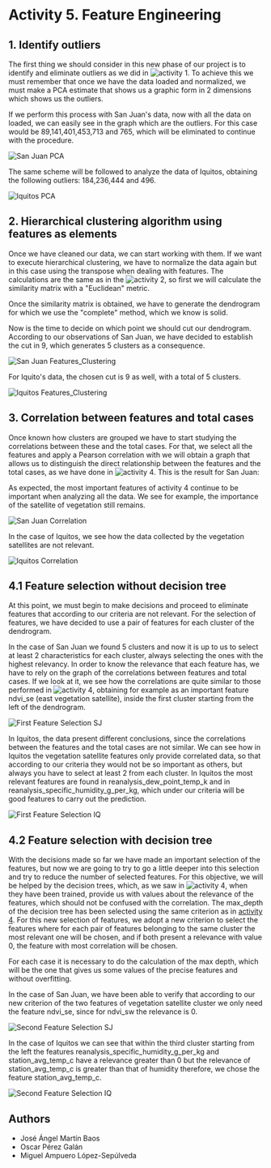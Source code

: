 # Activity 5. Feature Engineering

## 1. Identify outliers
The first thing we should consider in this new phase of our project is to identify and eliminate outliers as we did in ![activity 1](../Activity_1). To achieve this we must remember that once we have the data loaded and normalized, we must make a PCA estimate that shows us a graphic form in 2 dimensions which shows us the outliers.

If we perform this process with San Juan's data, now with all the data on loaded, we can easily see in the graph which are the outliers. For this case would be 89,141,401,453,713 and 765, which will be eliminated to continue with the procedure.

![San Juan PCA](images/San_Juan-PCA.png)

The same scheme will be followed to analyze the data of Iquitos, obtaining the following outliers: 184,236,444 and 496.

![Iquitos PCA](images/Iquitos-PCA.png)

## 2. Hierarchical clustering algorithm using features as elements
Once we have cleaned our data, we can start working with them. If we want to execute hierarchical clustering, we have to normalize the data again but in this case using the transpose when dealing with features. The calculations are the same as in the ![activity 2](../Activity_2), so first we will calculate the similarity matrix with a "Euclidean" metric.

Once the similarity matrix is obtained, we have to generate the dendrogram for which we use the "complete" method, which we know is solid.

Now is the time to decide on which point we should cut our dendrogram. According to our observations of San Juan, we have decided to establish the cut in 9, which generates 5 clusters as a consequence.

![San Juan Features_Clustering](images/San_Juan-Features_clustering.png)

For Iquito's data, the chosen cut is 9 as well, with a total of 5 clusters.

![Iquitos Features_Clustering](images/Iquitos-Features_clustering.png)

## 3. Correlation between features and total cases
Once known how clusters are grouped we have to start studying the correlations between these and the total cases. For that, we select all the features and apply a Pearson correlation with we will obtain a graph that allows us to distinguish the direct relationship between the features and the total cases, as we have done in ![activity 4](../Activity_4). This is the result for San Juan:

As expected, the most important features of activity 4 continue to be important when analyzing all the data. We see for example, the importance of the satellite of vegetation still remains.

![San Juan Correlation](images/San_Juan-Correlation.png)

In the case of Iquitos, we see how the data collected by the vegetation satellites are not relevant.

![Iquitos Correlation](images/Iquitos-Correlation.png)

## 4.1 Feature selection without decision tree
At this point, we must begin to make decisions and proceed to eliminate features that according to our criteria are not relevant. For the selection of features, we have decided to use a pair of features for each cluster of the dendrogram.

In the case of San Juan we found 5 clusters and now it is up to us to select at least 2 characteristics for each cluster, always selecting the ones with the highest relevancy. In order to know the relevance that each feature has, we have to rely on the graph of the correlations between features and total cases. If we look at it, we see how the correlations are quite similar to those performed in ![activity 4](../Activity_4), obtaining for example as an important feature ndvi_se (east vegetation satellite), inside the first cluster starting from the left of the dendrogram.

![First Feature Selection SJ](images/First_Feature_SelectionSJ.png)

In Iquitos, the data present different conclusions, since the correlations between the features and the total cases are not similar. We can see how in Iquitos the vegetation satellite features only provide correlated data, so that according to our criteria they would not be so important as others, but always you have to select at least 2 from each cluster. In Iquitos the most relevant features are found in reanalysis_dew_point_temp_k and in reanalysis_specific_humidity_g_per_kg, which under our criteria will be good features to carry out the prediction.

![First Feature Selection IQ](images/First_Feature_SelectionIQ.png)

## 4.2 Feature selection with decision tree
With the decisions made so far we have made an important selection of the features, but now we are going to try to go a little deeper into this selection and try to reduce the number of selected features. For this objective, we will be helped by the decision trees, which, as we saw in ![activity 4](../Activity_4), when they have been trained, provide us with values about the relevance of the features, which should not be confused with the correlation. The max_depth of the decision tree has been selected using the same criterion as in [activity 4](../Activity_4). For this new selection of features, we adopt a new criterion to select the features where for each pair of features belonging to the same cluster the most relevant one will be chosen, and if both present a relevance with value 0, the feature with most correlation will be chosen.

For each case it is necessary to do the calculation of the max depth, which will be the one that gives us some values of the precise features and without overfitting.

In the case of San Juan, we have been able to verify that according to our new criterion of the two features of vegetation satellite cluster we only need the feature ndvi_se, since for ndvi_sw the relevance is 0.

![Second Feature Selection SJ](images/Second_Feature_SelectionSJ.png)

In the case of Iquitos we can see that within the third cluster starting from the left the features reanalysis_specific_humidity_g_per_kg and station_avg_temp_c have a relevance greater than 0 but the relevance of station_avg_temp_c is greater than that of humidity therefore, we chose the feature station_avg_temp_c.

![Second Feature Selection IQ](images/Second_Feature_SelectionIQ.png)

## Authors
* José Ángel Martín Baos
* Oscar Pérez Galán
* Miguel Ampuero López-Sepúlveda
